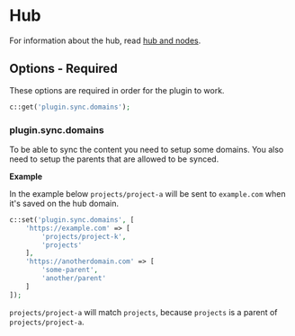 # Hub

For information about the hub, read [hub and nodes](hub-nodes.md).

## Options - Required

These options are required in order for the plugin to work.

```php
c::get('plugin.sync.domains');
```

### plugin.sync.domains

To be able to sync the content you need to setup some domains. You also need to setup the parents that are allowed to be synced.

**Example**

In the example below `projects/project-a` will be sent to `example.com` when it's saved on the hub domain.

```php
c::set('plugin.sync.domains', [
    'https://example.com' => [
        'projects/project-k',
        'projects'
    ],
    'https://anotherdomain.com' => [
        'some-parent',
        'another/parent'
    ]
]);
```

`projects/project-a` will match `projects`, because `projects` is a parent of `projects/project-a`.